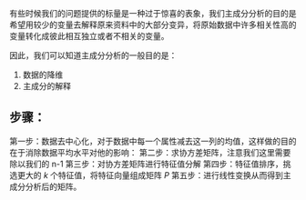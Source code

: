 有些时候我们的问题提供的标量是一种过于惊喜的表象，我们主成分分析的目的是希望用较少的变量去解释原来资料中的大部分变异，将原始数据中许多相关性高的变量转化成彼此相互独立或者不相关的变量。

因此，我们可以知道主成分分析的一般目的是：
1. 数据的降维
2. 主成分的解释

## 步骤：
第一步：数据去中心化，对于数据中每一个属性减去这一列的均值，这样做的目的在于消除数据平均水平对他的影响：
第二步：求协方差矩阵，注意我们这里需要除以我们的 n-1
第三步：对协方差矩阵进行特征值分解
第四步：特征值排序，挑选更大的 $k$ 个特征值，将特征向量组成矩阵 $P$
第五步：进行线性变换从而得到主成分分析后的矩阵。